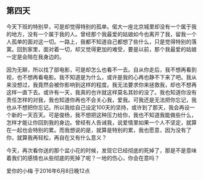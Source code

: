 ##  第四天

今天下班的特别早，可是却觉得特别的孤单。偌大一座北京城里却没有一个属于我的地方，没有一个属于我的人。曾经那个我最爱的姑娘如今也离开了我，留我一个人孤单的面对这一切。一路上，我都不知道自己都想了些什么，只是觉得特别的落寞。回到家里，面对着一切，却又觉得更加的难受，要是以前，那个我最爱的姑娘一定是会陪在我身边的。

因为无聊，所以找了部电影，可是却怎么也看不一去。自从你走后，我不想再看到视，也不想再看电影。我不知道是为什么，或许是我的心再也静不下来了吧。我从来没想过，我竟然会被你影响到这样的程度。我无法要求你来拯救我，却也不想再这样一直下去。或许有一天，我真的也许就这样莫名其妙的没了。我也知道你没有责任怎样的对我，我也知道你再也不会关心我，爱我。可我还是无法把你忘记，我也从不想把你忘记。所以我给自己设定100天的坚持，或许到了那天，我会再设一个新的一天百天。可是俊杨，我不想把这种压力给你，我也不知道我能做些什么，怎样才能让你回到我的身边。曾经有人告诫我，说爱情里如果一个人不坚定，就算在一起也会特别的累。而我想说的是，就算是特别的累，我也愿意，因为没有了你，就算我再轻松，再自在又有什么意义？

今天，再次看你送的那个盆小花的时候，发现它已经彻底的死掉了，那是不是意味着我们的感情也从些彻底的死掉了呢？一地的伤心，你会在意吗？

爱你的小梅
于2016年6月8日晚12点
